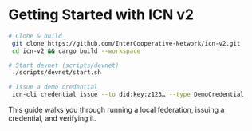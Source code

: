 # Getting Started with ICN v2

```bash
# Clone & build
 git clone https://github.com/InterCooperative-Network/icn-v2.git
 cd icn-v2 && cargo build --workspace

# Start devnet (scripts/devnet)
 ./scripts/devnet/start.sh

# Issue a demo credential
 icn-cli credential issue --to did:key:z123… --type DemoCredential
```

This guide walks you through running a local federation, issuing a credential, and verifying it. 